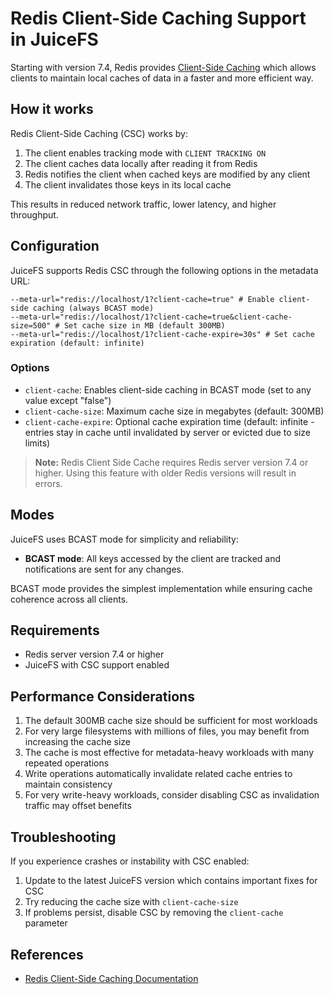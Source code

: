 # Redis Client-Side Caching Support in JuiceFS

Starting with version 7.4, Redis provides [Client-Side Caching](https://redis.io/docs/latest/develop/reference/client-side-caching/) which allows clients to maintain local caches of data in a faster and more efficient way.

## How it works

Redis Client-Side Caching (CSC) works by:
1. The client enables tracking mode with `CLIENT TRACKING ON`
2. The client caches data locally after reading it from Redis
3. Redis notifies the client when cached keys are modified by any client
4. The client invalidates those keys in its local cache

This results in reduced network traffic, lower latency, and higher throughput.

## Configuration

JuiceFS supports Redis CSC through the following options in the metadata URL:

```
--meta-url="redis://localhost/1?client-cache=true" # Enable client-side caching (always BCAST mode) 
--meta-url="redis://localhost/1?client-cache=true&client-cache-size=500" # Set cache size in MB (default 300MB) 
--meta-url="redis://localhost/1?client-cache-expire=30s" # Set cache expiration (default: infinite)
```

### Options

- `client-cache`: Enables client-side caching in BCAST mode (set to any value except "false")
- `client-cache-size`: Maximum cache size in megabytes (default: 300MB)
- `client-cache-expire`: Optional cache expiration time (default: infinite - entries stay in cache until invalidated by server or evicted due to size limits)

> **Note:** Redis Client Side Cache requires Redis server version 7.4 or higher. Using this feature with older Redis versions will result in errors.

## Modes

JuiceFS uses BCAST mode for simplicity and reliability:

- **BCAST mode**: All keys accessed by the client are tracked and notifications are sent for any changes.

BCAST mode provides the simplest implementation while ensuring cache coherence across all clients.

## Requirements

- Redis server version 7.4 or higher
- JuiceFS with CSC support enabled

## Performance Considerations

1. The default 300MB cache size should be sufficient for most workloads
2. For very large filesystems with millions of files, you may benefit from increasing the cache size
3. The cache is most effective for metadata-heavy workloads with many repeated operations
4. Write operations automatically invalidate related cache entries to maintain consistency
5. For very write-heavy workloads, consider disabling CSC as invalidation traffic may offset benefits

## Troubleshooting

If you experience crashes or instability with CSC enabled:

1. Update to the latest JuiceFS version which contains important fixes for CSC
2. Try reducing the cache size with `client-cache-size`
3. If problems persist, disable CSC by removing the `client-cache` parameter

## References

- [Redis Client-Side Caching Documentation](https://redis.io/docs/latest/develop/reference/client-side-caching/)
